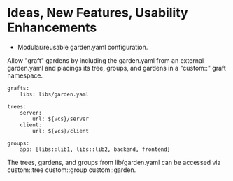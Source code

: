 # Ideas, New Features, Usability Enhancements

- Modular/reusable garden.yaml configuration.

Allow "graft" gardens by including the garden.yaml from an external garden.yaml
and placings its tree, groups, and gardens in a "custom::" graft namespace.

    grafts:
        libs: libs/garden.yaml

    trees:
        server:
            url: ${vcs}/server
        client:
            url: ${vcs}/client

    groups:
        app: [libs::lib1, libs::lib2, backend, frontend]


  The trees, gardens, and groups from lib/garden.yaml can be accessed via
  custom::tree custom::group custom::garden.
